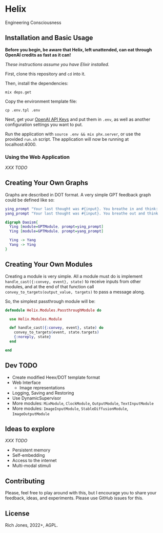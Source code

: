 # Helix
Engineering Consciousness

## Installation and Basic Usage

**Before you begin, be aware that Helix, left unattended, can eat through OpenAI credits as fast as it can!**

_These instructions assume you have Elixir installed._

First, clone this repository and `cd` into it.

Then, install the dependencies:

```
mix deps.get
```

Copy the environment template file:

```
cp .env.tpl .env
```

Next, get your [OpenAI API Keys](https://beta.openai.com/account/api-keys) and put them in `.env`, as well as another configuration settings you want to put.

Run the application with `source .env && mix phx.server`, or use the provided `run.sh` script. The application will now be running at localhost:4000.

### Using the Web Application

_XXX TODO_

## Creating Your Own Graphs

Graphs are described in DOT format. A very simple GPT feedback graph could be defined like so:

```dot
ying_prompt "Your last thought was #{input}. You breathe in and think: "
yang_prompt "Your last thought was #{input}. You breathe out and think: "

digraph Daoism{
  Ying [module=GPTModule, prompt=ying_prompt]
  Ying [module=GPTModule, prompt=yang_prompt]

  Ying -> Yang
  Yang -> Ying
}
```

## Creating Your Own Modules

Creating a module is very simple. All a module must do is implement `handle_cast({:convey, event}, state)` to receive inputs from other modules, and at the end of that function call `convey_to_targets(output_value, targets)` to pass a message along.

So, the simplest passthrough module will be:

```elixir
defmodule Helix.Modules.PassthroughModule do

  use Helix.Modules.Module

  def handle_cast({:convey, event}, state) do
    convey_to_targets(event, state.targets)
    {:noreply, state}
  end

end
```

## Dev TODO
 - Create modified Heex/DOT template format
 - Web Interface
    - Image representations 
 - Logging, Saving and Restoring
 - Use DynamicSupervisor
 - More modules: `MixModule`, `ClockModule`, `OutputModule`, `TextInputModule`
 - More modules: `ImageInputModule`, `StableDiffusionModule`, `ImageOutputModule`

## Ideas to explore

_XXX TODO_

 - Persistent memory
 - Self-embedding
 - Access to the internet
 - Multi-modal stimuli

## Contributing

Please, feel free to play around with this, but I encourage you to share your feedback, ideas, and experiments. Please use GitHub issues for this.

## License

Rich Jones, 2022+, AGPL.